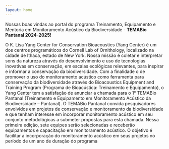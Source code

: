 ```yaml
---
layout: home
---
```

Nossas boas vindas ao portal do programa Treinamento, Equipamento e Mentoria em Monitoramento Acústico da Biodiversidade - <b> TEMABio Pantanal 2024-2025! </b> 

O K. Lisa Yang Center for Conservation Bioacoustics (Yang Center) é um dos centros programáticos
do Cornell Lab of Ornithology, localizado na cidade de Ithaca, estado de New York. Nossa missão
é coletar e interpretar sons da natureza através do desenvolvimento e uso de tecnologias inovativas
em conservação, em escalas ecológicas relevantes, para inspirar e informar a conservação da
biodiversidade. Com a finalidade o de promover o uso do monitoramento acústico como
ferramenta para conservação da biodiversidade através do Bioacoustics Equipment and Training
Program (Programa de Bioacústica: Treinamento e Equipamento), o Yang Center tem a satisfação
de anunciar a chamada para o 1° TEMABio Pantanal (Treinamento e Equipamento em
Monitoramento Acústico da Biodiversidade – Pantanal).
O TEMABio Pantanal convida pesquisadores envolvidos em projetos de conservação e
monitoramento da biodiversidade e que tenham interesse em incorporar monitoramento acústico
em seu conjunto metodológicas a submeter propostas para esta chamada. Nessa primeira edição,
sete equipes serão selecionadas e receberão equipamentos e capacitação em monitoramento
acústico. O objetivo é facilitar a incorporação do monitoramento acústico em seus projetos no
período de um ano de duração do programa
